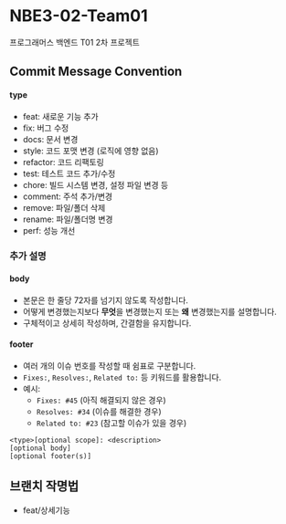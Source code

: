 # NBE3-02-Team01
프로그래머스 백엔드 T01 2차 프로젝트

## Commit Message Convention

#### **type**
- feat: 새로운 기능 추가  
- fix: 버그 수정
- docs: 문서 변경  
- style: 코드 포맷 변경 (로직에 영향 없음)  
- refactor: 코드 리팩토링  
- test: 테스트 코드 추가/수정  
- chore: 빌드 시스템 변경, 설정 파일 변경 등  
- comment: 주석 추가/변경  
- remove: 파일/폴더 삭제  
- rename: 파일/폴더명 변경
- perf: 성능 개선

### 추가 설명
#### **body**

- 본문은 한 줄당 72자를 넘기지 않도록 작성합니다.
- 어떻게 변경했는지보다 **무엇**을 변경했는지 또는 **왜** 변경했는지를 설명합니다.
- 구체적이고 상세히 작성하며, 간결함을 유지합니다.

#### **footer**

- 여러 개의 이슈 번호를 작성할 때 쉼표로 구분합니다.
- `Fixes:`, `Resolves:`, `Related to:` 등 키워드를 활용합니다.
- 예시:
    - `Fixes: #45` (아직 해결되지 않은 경우)
    - `Resolves: #34` (이슈를 해결한 경우)
    - `Related to: #23` (참고할 이슈가 있을 경우)

```shell
<type>[optional scope]: <description>
[optional body]
[optional footer(s)]
```

## 브랜치 작명법
- feat/상세기능
